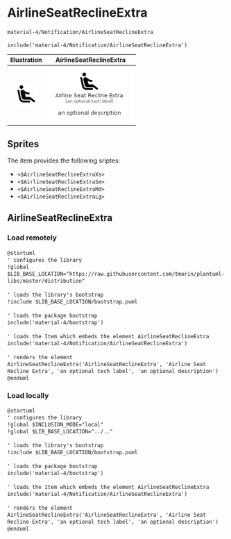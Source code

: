 # AirlineSeatReclineExtra


```text
material-4/Notification/AirlineSeatReclineExtra
```

```text
include('material-4/Notification/AirlineSeatReclineExtra')
```



| Illustration | AirlineSeatReclineExtra |
| :---: | :---: |
| ![illustration for Illustration](../../material-4/Notification/AirlineSeatReclineExtra.png) | ![illustration for AirlineSeatReclineExtra](../../material-4/Notification/AirlineSeatReclineExtra.Local.png) |



## Sprites
The item provides the following sriptes:

- `<$AirlineSeatReclineExtraXs>`
- `<$AirlineSeatReclineExtraSm>`
- `<$AirlineSeatReclineExtraMd>`
- `<$AirlineSeatReclineExtraLg>`





## AirlineSeatReclineExtra

### Load remotely
```plantuml
@startuml
' configures the library
!global $LIB_BASE_LOCATION="https://raw.githubusercontent.com/tmorin/plantuml-libs/master/distribution"

' loads the library's bootstrap
!include $LIB_BASE_LOCATION/bootstrap.puml

' loads the package bootstrap
include('material-4/bootstrap')

' loads the Item which embeds the element AirlineSeatReclineExtra
include('material-4/Notification/AirlineSeatReclineExtra')

' renders the element
AirlineSeatReclineExtra('AirlineSeatReclineExtra', 'Airline Seat Recline Extra', 'an optional tech label', 'an optional description')
@enduml
```

### Load locally
```plantuml
@startuml
' configures the library
!global $INCLUSION_MODE="local"
!global $LIB_BASE_LOCATION="../.."

' loads the library's bootstrap
!include $LIB_BASE_LOCATION/bootstrap.puml

' loads the package bootstrap
include('material-4/bootstrap')

' loads the Item which embeds the element AirlineSeatReclineExtra
include('material-4/Notification/AirlineSeatReclineExtra')

' renders the element
AirlineSeatReclineExtra('AirlineSeatReclineExtra', 'Airline Seat Recline Extra', 'an optional tech label', 'an optional description')
@enduml
```

